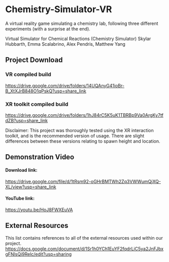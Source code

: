 # Chemistry-Simulator-VR
A virtual reality game simulating a chemistry lab, following three different experiments (with a surprise at the end).

Virtual Simulator for Chemical Reactions (Chemistry Simulator)
Skylar Hubbarth, Emma Scalabrino, Alex Pendris, Matthew Yang

## Project Download

### VR compiled build 

https://drive.google.com/drive/folders/14UQAnyG41ioBr-B_XtXJrB848O1qPskQ?usp=share_link 

### XR toolkit compiled build

https://drive.google.com/drive/folders/1hJ84rC5K5uK1TBRBp9Va0ArgKy7tfdZB?usp=share_link 


Disclaimer: This project was thoroughly tested using the XR interaction toolkit, and is the recommended version of usage. There are slight differences between these versions relating to spawn height and location.

## Demonstration Video

#### Download link:

https://drive.google.com/file/d/1tRsm92-oGHrBMTWh2Zq3VWWumQjXQ-XL/view?usp=share_link

#### YouTube link: 

https://youtu.be/HoJ8FWXEuVA 

## External Resources

This list contains references to all of the external resources used within our project.
https://docs.google.com/document/d/1Sr1h0YCh1EuYF2fqdrLiC5ya2JnFJbxgFNlsQi9Relc/edit?usp=sharing 
